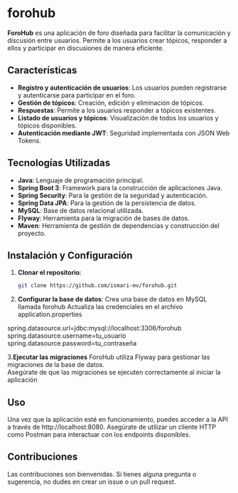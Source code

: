# forohub
**ForoHub** 
es una aplicación de foro diseñada para facilitar la comunicación y discusión entre usuarios. Permite a los usuarios crear tópicos, responder a ellos y participar en discusiones de manera eficiente.

## Características

- **Registro y autenticación de usuarios**: Los usuarios pueden registrarse y autenticarse para participar en el foro.
- **Gestión de tópicos**: Creación, edición y eliminación de tópicos.
- **Respuestas**: Permite a los usuarios responder a tópicos existentes.
- **Listado de usuarios y tópicos**: Visualización de todos los usuarios y tópicos disponibles.
- **Autenticación mediante JWT**: Seguridad implementada con JSON Web Tokens.

## Tecnologías Utilizadas

- **Java**: Lenguaje de programación principal.
- **Spring Boot 3**: Framework para la construcción de aplicaciones Java.
- **Spring Security**: Para la gestión de la seguridad y autenticación.
- **Spring Data JPA**: Para la gestión de la persistencia de datos.
- **MySQL**: Base de datos relacional utilizada.
- **Flyway**: Herramienta para la migración de bases de datos.
- **Maven**: Herramienta de gestión de dependencias y construcción del proyecto.

## Instalación y Configuración

1. **Clonar el repositorio**:

   ```bash
   git clone https://github.com/ismari-mv/forohub.git

2. **Configurar la base de datos**:
   Crea una base de datos en MySQL llamada forohub
   Actualiza las credenciales en el archivo application.properties

spring.datasource.url=jdbc:mysql://localhost:3306/forohub
spring.datasource.username=tu_usuario
spring.datasource.password=tu_contraseña

3.**Ejecutar las migraciones**
  ForoHub utiliza Flyway para gestionar las migraciones de la base de datos.     
  Asegúrate de que las migraciones se ejecuten correctamente al iniciar la aplicación

## Uso
Una vez que la aplicación esté en funcionamiento, puedes acceder a la API a través de http://localhost:8080. Asegúrate de utilizar un cliente HTTP como Postman para interactuar con los endpoints disponibles.

## Contribuciones 
Las contribuciones son bienvenidas. Si tienes alguna pregunta o sugerencia, no dudes en crear un issue o un pull request.
